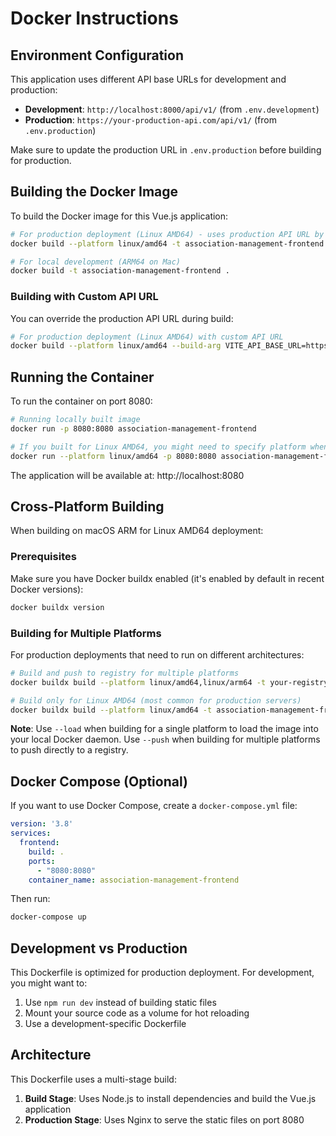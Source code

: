 # Docker Instructions

## Environment Configuration

This application uses different API base URLs for development and production:

- **Development**: `http://localhost:8000/api/v1/` (from `.env.development`)
- **Production**: `https://your-production-api.com/api/v1/` (from `.env.production`)

Make sure to update the production URL in `.env.production` before building for production.

## Building the Docker Image

To build the Docker image for this Vue.js application:

```bash
# For production deployment (Linux AMD64) - uses production API URL by default
docker build --platform linux/amd64 -t association-management-frontend .

# For local development (ARM64 on Mac)
docker build -t association-management-frontend .
```

### Building with Custom API URL

You can override the production API URL during build:

```bash
# For production deployment (Linux AMD64) with custom API URL
docker build --platform linux/amd64 --build-arg VITE_API_BASE_URL=https://your-api.example.com/api/v1/ -t association-management-frontend .
```

## Running the Container

To run the container on port 8080:

```bash
# Running locally built image
docker run -p 8080:8080 association-management-frontend

# If you built for Linux AMD64, you might need to specify platform when running locally for testing
docker run --platform linux/amd64 -p 8080:8080 association-management-frontend
```

The application will be available at: http://localhost:8080

## Cross-Platform Building

When building on macOS ARM for Linux AMD64 deployment:

### Prerequisites
Make sure you have Docker buildx enabled (it's enabled by default in recent Docker versions):

```bash
docker buildx version
```

### Building for Multiple Platforms
For production deployments that need to run on different architectures:

```bash
# Build and push to registry for multiple platforms
docker buildx build --platform linux/amd64,linux/arm64 -t your-registry/association-management-frontend --push .

# Build only for Linux AMD64 (most common for production servers)
docker buildx build --platform linux/amd64 -t association-management-frontend --load .
```

**Note**: Use `--load` when building for a single platform to load the image into your local Docker daemon. Use `--push` when building for multiple platforms to push directly to a registry.

## Docker Compose (Optional)

If you want to use Docker Compose, create a `docker-compose.yml` file:

```yaml
version: '3.8'
services:
  frontend:
    build: .
    ports:
      - "8080:8080"
    container_name: association-management-frontend
```

Then run:
```bash
docker-compose up
```

## Development vs Production

This Dockerfile is optimized for production deployment. For development, you might want to:

1. Use `npm run dev` instead of building static files
2. Mount your source code as a volume for hot reloading
3. Use a development-specific Dockerfile

## Architecture

This Dockerfile uses a multi-stage build:
1. **Build Stage**: Uses Node.js to install dependencies and build the Vue.js application
2. **Production Stage**: Uses Nginx to serve the static files on port 8080